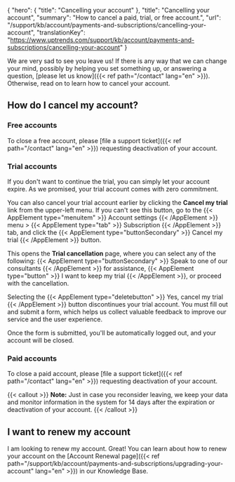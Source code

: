 {
  "hero": {
    "title": "Cancelling your account"
  },
  "title": "Cancelling your account",
  "summary": "How to cancel a paid, trial, or free account.",
  "url": "/support/kb/account/payments-and-subscriptions/cancelling-your-account",
  "translationKey": "https://www.uptrends.com/support/kb/account/payments-and-subscriptions/cancelling-your-account"
}

We are very sad to see you leave us! If there is any way that we can change your mind, possibly by helping you set something up, or answering a question, [please let us know]({{< ref path="/contact" lang="en" >}}). Otherwise, read on to learn how to cancel your account.

## How do I cancel my account?

### Free accounts

To close a free account, please [file a support ticket]({{< ref path="/contact" lang="en" >}}) requesting deactivation of your account.

### Trial accounts

If you don't want to continue the trial, you can simply let your account expire. As we promised, your trial account comes with zero commitment.

You can also cancel your trial account earlier by clicking the **Cancel my trial** link from the upper-left menu. If you can't see this button, go to the {{< AppElement type="menuitem" >}}  Account settings  {{< /AppElement >}} menu > {{< AppElement type="tab" >}} Subscription {{< /AppElement >}} tab, and click the {{< AppElement type="buttonSecondary" >}} Cancel my trial {{< /AppElement >}} button.

This opens the **Trial cancellation** page, where you can select any of the following: {{< AppElement type="buttonSecondary" >}} Speak to one of our consultants {{< /AppElement >}} for assistance, {{< AppElement type=\"button\" >}} I want to keep my trial {{< /AppElement >}}, or proceed with the cancellation.

Selecting the {{< AppElement type=\"deletebutton\" >}} Yes, cancel my trial {{< /AppElement >}}
button discontinues your trial account. You must fill out and submit a form, which helps us collect valuable feedback to improve our service and the user experience.

Once the form is submitted, you'll be automatically logged out, and your account will be closed.

### Paid accounts

To close a paid account, please [file a support ticket]({{< ref path="/contact" lang="en" >}}) requesting deactivation of your account.

{{< callout >}}
**Note:** Just in case you reconsider leaving, we keep your data and monitor information in the system for 14 days after the expiration or deactivation of your account.
{{< /callout >}}

## I want to renew my account

I am looking to renew my account. Great! You can learn about how to renew your account on the [Account Renewal page]({{< ref path="/support/kb/account/payments-and-subscriptions/upgrading-your-account" lang="en" >}}) in our Knowledge Base.
